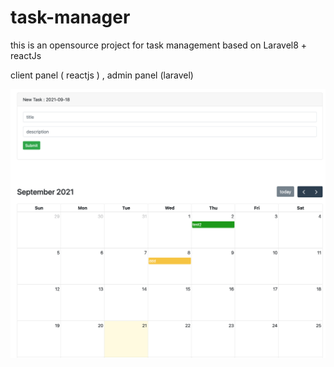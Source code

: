 # task-manager

this is an opensource project for task management based on Laravel8 + reactJs

client panel ( reactjs ) ,  admin panel (laravel)

![Screenshot](taskmanager.png)

